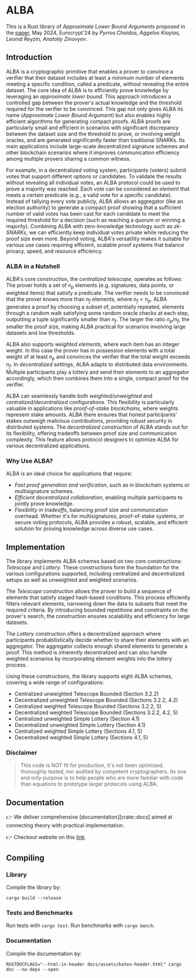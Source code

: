 # ALBA
This is a Rust library of _Approximate Lower Bound Arguments_ proposed in the [paper](https://iohk.io/en/research/library/papers/approximate-lower-bound-arguments/), May 2024, Eurocrypt'24 by _Pyrros Chaidos, Aggelos Kiayias, Leonid Reyzin, Anatoliy Zinovyev_.

## Introduction
ALBA is a cryptographic primitive that enables a prover to convince a verifier that their dataset includes at least a minimum number of elements meeting a specific condition, called a predicate, without revealing the entire dataset.
The core idea of ALBA is to efficiently prove knowledge by leveraging an *approximate lower bound*. 
This approach introduces a controlled gap between the prover's actual knowledge and the threshold required for the verifier to be convinced. 
This gap not only gives ALBA its name (_Approximate Lower Bound Argument_) but also enables highly efficient algorithms for generating compact proofs.
ALBA proofs are particularly small and efficient in scenarios with significant discrepancy between the dataset size and the threshold to prove, or involving weight oracles, and are generated significantly faster than traditional SNARKs.
Its main applications include large-scale decentralized signature schemes and other blockchain scenarios where it improves communication efficiency among multiple provers sharing a common witness.

For example, in a decentralized voting system, participants (voters) submit votes that support different options or candidates.
To validate the results without revealing all individual votes, an ALBA protocol could be used to prove a majority was reached.
Each vote can be considered an _element_ that meets a certain predicate (e.g., a valid vote for a specific candidate).
Instead of tallying every vote publicly, ALBA allows an aggregator (like an election authority) to generate a compact proof showing that a sufficient number of valid votes has been cast for each candidate to meet the required threshold for a decision (such as reaching a quorum or winning a majority).
Combining ALBA with zero-knowledge technology such as _zk-SNARKs_, we can efficiently keep individual votes private while reducing the proof size even more.
Beyond voting, ALBA's versatility makes it suitable for various use cases requiring efficient, scalable proof systems that balance privacy, speed, and resource efficiency.

### ALBA in a Nutshell
ALBA's core construction, the _centralized telescope_, operates as follows:  
The prover holds a set of $n_p$ elements (e.g. signatures, data points, or weighted items) that satisfy a predicate. 
The verifier needs to be convinced that the prover knows more than $n_f$ elements, where $n_f < n_p$. 
ALBA generates a proof by choosing a subset of, potentially repeated, elements through a random walk satisfying some random oracle checks at each step, outputting a tuple significantly smaller than $n_f$.
The larger the ratio $n_p / n_f$, the smaller the proof size, making ALBA practical for scenarios involving large datasets and low thresholds.

ALBA also supports *weighted elements*, where each item has an integer weight. 
In this case the prover has in possession elements with a total weight of at least $n_p$ and convinces the verifier that the total weight exceeds $n_f$.
In *decentralized settings*, ALBA adapts to distributed data environments. 
Multiple participants play a lottery and send their elements to an aggregator accordingly, which then combines them into a single, compact proof for the verifier.

ALBA can seamlessly handle both *weighted/unweighted* and *centralized/decentralized* configurations. 
This flexibility is particularly valuable in applications like *proof-of-stake blockchains*, where weights represent stake amounts. 
ALBA there ensures that honest participants' stakes outweigh malicious contributions, providing robust security in distributed systems.
The *decentralized construction* of ALBA stands out for its flexibility, offering tradeoffs between proof size and communication complexity. 
This feature allows protocol designers to optimize ALBA for various decentralized applications.

### Why Use ALBA?
ALBA is an ideal choice for applications that require:
- *Fast proof generation and verification*, such as in blockchain systems or multisignature schemes.
- *Efficient decentralized collaboration*, enabling multiple participants to jointly prove knowledge.
- *Flexibility in tradeoffs*, balancing proof size and communication overhead.
Whether it's for multisignatures, proof-of-stake systems, or secure voting protocols, ALBA provides a robust, scalable, and efficient solution for proving knowledge across diverse use cases.

## Implementation
The library implements ALBA schemes based on two core constructions: *Telescope* and *Lottery*. 
These constructions form the foundation for the various configurations supported, including centralized and decentralized setups as well as unweighted and weighted scenarios.

The *Telescope* construction allows the prover to build a sequence of elements that satisfy staged hash-based conditions.
This process efficiently filters relevant elements, narrowing down the data to subsets that meet the required criteria.
By introducing bounded repetitions and constraints on the prover's search, the construction ensures scalability and efficiency for large datasets.

The *Lottery* construction offers a decentralized approach where participants probabilistically decide whether to share their elements with an aggregator. 
The aggregator collects enough shared elements to generate a proof. 
This method is inherently decentralized and can also handle weighted scenarios by incorporating element weights into the lottery process.

Using these constructions, the library supports eight ALBA schemes, covering a wide range of configurations:
- Centralized unweighted Telescope Bounded (Section 3.2.2)
- Decentralized unweighted Telescope Bounded (Sections 3.2.2, 4.2)
- Centralized weighted Telescope Bounded (Sections 3.2.2, 5)
- Decentralized weighted Telescope Bounded (Sections 3.2.2, 4.2, 5)
- Centralized unweighted Simple Lottery (Section 4.1)
- Decentralized unweighted Simple Lottery (Section 4.1)
- Centralized weighted Simple Lottery (Sections 4.1, 5)
- Decentralized weighted Simple Lottery (Sections 4.1, 5)


### Disclaimer
> This code is NOT fit for production, it's not been optimised, thoroughly tested, nor audited by competent cryptographers.
> Its one and only purpose is to help people who are more familiar with code than equations to prototype larger protocols using ALBA.

## Documentation
👉 We deliver comprehensive [documentation][crate::docs] aimed at connecting theory with practical implementation.

👉 Checkout website on this [link](https://alba.cardano-scaling.org).

## Compiling

### Library
Compile the library by:
```shell
cargo build --release
```

### Tests and Benchmarks
Run tests with `cargo test`. Run benchmarks with `cargo bench`. 

### Documentation
Compile the documentation by:
```shell
RUSTDOCFLAGS="--html-in-header docs/assets/katex-header.html" cargo doc --no-deps --open
```
